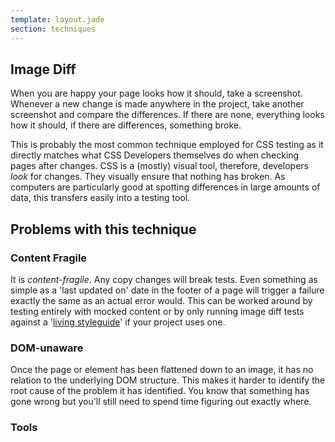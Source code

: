 ```yaml
---
template: layout.jade
section: techniques
---
```


## Image Diff

When you are happy your page looks how it should, take a screenshot. Whenever a new change is made anywhere in the project, take another screenshot and compare the differences. If there are none, everything looks how it should, if there are differences, something broke.

This is probably the most common technique employed for CSS testing as it directly matches what CSS Developers themselves do when checking pages after changes. CSS is a (mostly) visual tool, therefore, developers *look* for changes. They visually ensure that nothing has broken. As computers are particularly good at spotting differences in large amounts of data, this transfers easily into a testing tool.

## Problems with this technique

### Content Fragile

It is *content-fragile*. Any copy changes will break tests. Even something as simple as a 'last updated on' date in the footer of a page will trigger a failure exactly the same as an actual error would. This can be worked around by testing entirely with mocked content or by only running image diff tests against a '[living styleguide](guides/living-styleguide.html)' if your project uses one.

### DOM-unaware

Once the page or element has been flattened down to an image, it has no relation to the underlying DOM structure. This makes it harder to identify the root cause of the problem it has identified. You know that something has gone wrong but you'll still need to spend time figuring out exactly where.

### Tools
